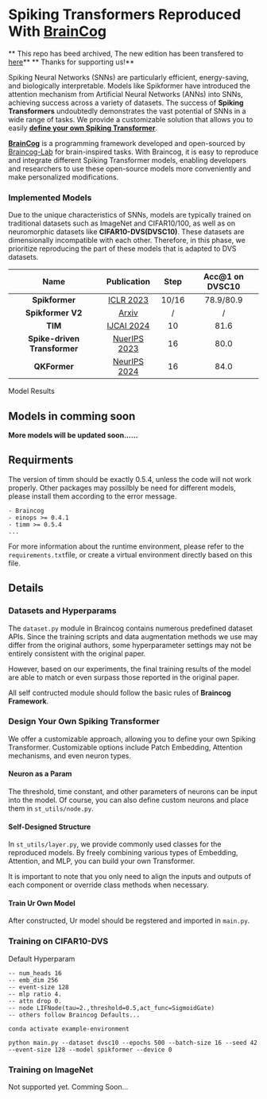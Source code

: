 # Spiking Transformers Reproduced With [BrainCog](http://www.brain-cog.network/)

** This repo has beed archived, The new edition has been transfered to [here](https://github.com/Fancyssc/SpikingTransformerBenchmark)**
** Thanks for supporting us!**

Spiking Neural Networks (SNNs) are particularly efficient, energy-saving, and biologically interpretable. Models like Spikformer have introduced the attention mechanism from Artificial Neural Networks (ANNs) into SNNs, achieving success across a variety of datasets. The success of **Spiking Transformers** undoubtedly demonstrates the vast potential of SNNs in a wide range of tasks. We provide a customizable solution that allows you to easily [**define your own Spiking Transformer**](#design-your-own-spiking-transformer).



**[BrainCog](https://github.com/BrainCog-X/Brain-Cog)** is a programming framework developed and open-sourced by [Braincog-Lab](http://www.brain-cog.network/) for brain-inspired tasks. With Braincog, it is easy to reproduce and integrate different Spiking Transformer models, enabling developers and researchers to use these open-source models more conveniently and make personalized modifications.

### Implemented Models
Due to the unique characteristics of SNNs, models are typically trained on traditional datasets such as ImageNet and CIFAR10/100, as well as on neuromorphic datasets like **CIFAR10-DVS(DVSC10)**. These datasets are dimensionally incompatible with each other. Therefore, in this phase, we prioritize reproducing the part of these models that is adapted to DVS datasets.

<div align="center">

| Name  | Publication  | Step | Acc@1 on DVSC10 |
| :---: | :---: | :---: | :---: | 
| **Spikformer**| [ICLR 2023](https://openreview.net/forum?id=frE4fUwz_h) | 10/16| 78.9/80.9 |
| **Spikformer V2**|[Arxiv](https://arxiv.org/abs/2401.02020)| / | / | 
| **TIM**| [IJCAI 2024](https://www.ijcai.org/proceedings/2024/0347.pdf)| 10| 81.6 | 
| **Spike-driven Transformer**| [NuerIPS 2023](https://proceedings.neurips.cc/paper_files/paper/2023/hash/ca0f5358dbadda74b3049711887e9ead-Abstract-Conference.html)| 16| 80.0 | 
|**QKFormer** | [NeurIPS 2024](https://arxiv.org/abs/2403.16552v2)| 16 | 84.0|
</div>
Model Results


## Models in comming soon
        
**More models will be updated soon......**


## Requirments

The version of timm should be exactly 0.5.4, unless the code will not work properly.
Other packages may possilbly be need for different models, please install them according to the error message.

```angular2html
- Braincog
- einops >= 0.4.1
- timm >= 0.5.4
...
```
For more information about the runtime environment, please refer to the `requirements.txt`file, or create a virtual environment directly based on this file.


## Details
### Datasets and Hyperparams
The `dataset.py` module in Braincog contains numerous predefined dataset APIs. Since the training scripts and data augmentation methods we use may differ from the original authors, some hyperparameter settings may not be entirely consistent with the original paper.

 However, based on our experiments, the final training results of the model are able to match or even surpass those reported in the original paper.

All self contructed module should follow the basic rules of **Braincog Framework**.

### Design Your Own Spiking Transformer
We offer a customizable approach, allowing you to define your own Spiking Transformer. Customizable options include Patch Embedding, Attention mechanisms, and even neuron types.
#### Neuron as a Param
The threshold, time constant, and other parameters of neurons can be input into the model. Of course, you can also define custom neurons and place them in `st_utils/node.py`.

#### Self-Designed Structure
In `st_utils/layer.py`, we provide commonly used classes for the reproduced models. By freely combining various types of Embedding, Attention, and MLP, you can build your own Transformer.


It is important to note that you only need to align the inputs and outputs of each component or override class methods when necessary.


#### Train Ur Own Model
After constructed, Ur model should be regstered and imported in `main.py`.  


### Training on CIFAR10-DVS
Default Hyperparam
```angular2html
-- num_heads 16
-- emb_dim 256
-- event-size 128
-- mlp ratio 4.
-- attn drop 0.
-- node LIFNode(tau=2.,threshold=0.5,act_func=SigmoidGate)
-- others follow Braincog Defaults...
```
```angular2html
conda activate example-environment

python main.py --dataset dvsc10 --epochs 500 --batch-size 16 --seed 42 --event-size 128 --model spikformer --device 0
```

### Training on ImageNet
Not supported yet. Comming Soon...



